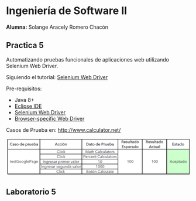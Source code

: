 # **Ingeniería de Software II**
**Alumna:** Solange Aracely Romero Chacón
## **Practica 5**
Automatizando pruebas funcionales de aplicaciones web utilizando Selenium Web Driver. 

Siguiendo el tutorial: [Selenium Web Driver](https://www.tutorialspoint.com/selenium/selenium_webdriver.htm)

Pre-requisitos: 
*   Java 8+
*   [Eclipse IDE](https://www.eclipse.org/downloads/packages/release/mars/r/eclipse-ide-java-ee-developers) 
*   [Selenium Web Driver]( https://www.selenium.dev/)
*   [Browser-specific Web Driver](https://www.selenium.dev/documentation/en/webdriver/driver_requirements/)

Casos de Prueba en: http://www.calculator.net/

![prueba](Img/testPractica5.png)

## **Laboratorio 5**